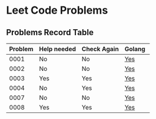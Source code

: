 # Leet Code Problems

## Problems Record Table

| Problem | Help needed | Check Again | Golang                                                                                                                   |
| ------- | ----------- | ----------- | ------------------------------------------------------------------------------------------------------------------------ |
| 0001    | No          | No          | [Yes](golang/0001_two_sum/0001_two_sum.go)                                                                               |
| 0002    | No          | No          | [Yes](golang/0002_two_sum/0002_add_two_numbers.go)                                                                       |
| 0003    | Yes         | Yes         | [Yes](golang/0003_longest_substring_without_repeating_characters/0003_longest_substring_without_repeating_characters.go) |
| 0004    | No          | Yes         | [Yes](golang/0004_median_of_two_sorted_arrays/0004_median_of_two_sorted_arrays.go)                                       |
| 0007    | No          | No          | [Yes](golang/0007_reverse_integer/0007_reverse_integer.go)                                                               |
| 0008    | Yes         | Yes         | [Yes](golang/0008_string_to_integer_atoi/0008_string_to_integer_atoi.go)                                                 |
